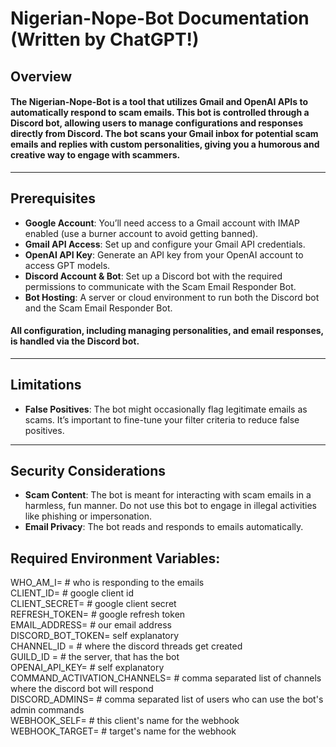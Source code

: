 # Nigerian-Nope-Bot Documentation (Written by ChatGPT!)

## Overview

#### The **Nigerian-Nope-Bot** is a tool that utilizes Gmail and OpenAI APIs to automatically respond to scam emails. This bot is controlled through a Discord bot, allowing users to manage configurations and responses directly from Discord. The bot scans your Gmail inbox for potential scam emails and replies with custom personalities, giving you a humorous and creative way to engage with scammers.
---

## Prerequisites

- **Google Account**: You’ll need access to a Gmail account with IMAP enabled (use a burner account to avoid getting banned).
- **Gmail API Access**: Set up and configure your Gmail API credentials.
- **OpenAI API Key**: Generate an API key from your OpenAI account to access GPT models.
- **Discord Account & Bot**: Set up a Discord bot with the required permissions to communicate with the Scam Email Responder Bot.
- **Bot Hosting**: A server or cloud environment to run both the Discord bot and the Scam Email Responder Bot.

#### All configuration, including managing personalities, and email responses, is handled via the Discord bot.
---

## Limitations

- **False Positives**: The bot might occasionally flag legitimate emails as scams. It’s important to fine-tune your filter criteria to reduce false positives.

---

## Security Considerations

- **Scam Content**: The bot is meant for interacting with scam emails in a harmless, fun manner. Do not use this bot to engage in illegal activities like phishing or impersonation.
- **Email Privacy**: The bot reads and responds to emails automatically.


## Required Environment Variables:

WHO_AM_I= # who is responding to the emails\
CLIENT_ID= # google client id\
CLIENT_SECRET= # google client secret\
REFRESH_TOKEN= # google refresh token\
EMAIL_ADDRESS= # our email address\
DISCORD_BOT_TOKEN= self explanatory\
CHANNEL_ID = # where the discord threads get created\
GUILD_ID = # the server, that has the bot\
OPENAI_API_KEY= # self explanatory\
COMMAND_ACTIVATION_CHANNELS= # comma separated list of channels where the discord bot will respond\
DISCORD_ADMINS= # comma separated list of users who can use the bot's admin commands\
WEBHOOK_SELF= # this client's name for the webhook\
WEBHOOK_TARGET= # target's name for the webhook
